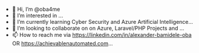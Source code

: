 - 👋 Hi, I’m @oba4me
- 👀 I’m interested in ...
- 🌱 I’m currently learning Cyber Security and Azure Artificial Intelligence...
- 💞️ I’m looking to collaborate on on Azure, Laravel/PHP Projects and ...
- 📫 How to reach me via https://linkedin.com/in/alexander-bamidele-oba OR https://achievablenautomated.com...

<!---
oba4me/oba4me is a ✨ special ✨ repository because its `README.md` (this file) appears on your GitHub profile.
You can click the Preview link to take a look at your changes.
--->
